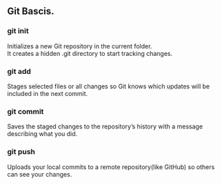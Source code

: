 ## Git Bascis.

### git init
Initializes a new Git repository in the current folder.  
It creates a hidden .git directory to start tracking changes.

### git add
Stages selected files or all changes so Git knows which updates will be included in the next commit.

### git commit
Saves the staged changes to the repository’s history with a message describing what you did.

### git push
Uploads your local commits to a remote repository(like GitHub) so others can see your changes.

